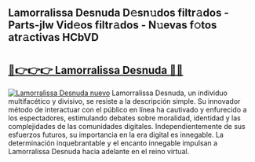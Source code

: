 ## Lamorralissa Desnuda D𝚎sn𝚞dos filtr𝚊dos - Parts-jlw Vid𝚎os filtr𝚊dos - N𝚞evas f𝚘tos atr𝚊ctivas HCbVD

# <h2><a href="http://mbdbf51.tromn.icu/?c=Lamorralissa+Desnuda">🔗👉👉👉 Lamorralissa Desnuda 🔗🔗</a></h2>

[![Lamorralissa Desnuda nuevo](https://i.imgur.com/pEAQMta.gif)](http://mbdbf51.tromn.icu/?c=Lamorralissa+Desnuda)
Lamorralissa Desnuda, un individuo multifacético y divisivo, se resiste a la descripción simple. Su innovador método de interactuar con el público en línea ha cautivado y enfurecido a los espectadores, estimulando debates sobre moralidad, identidad y las complejidades de las comunidades digitales. Independientemente de sus esfuerzos futuros, su importancia en la era digital es innegable. La determinación inquebrantable y el encanto innegable impulsan a Lamorralissa Desnuda hacia adelante en el reino virtual.
